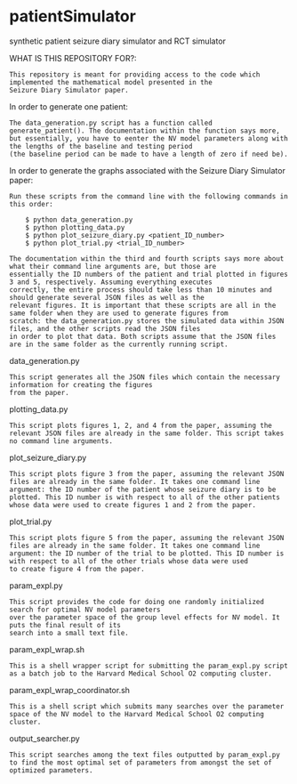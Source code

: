 # patientSimulator
synthetic patient seizure diary simulator and RCT simulator

WHAT IS THIS REPOSITORY FOR?:

    This repository is meant for providing access to the code which implemented the mathematical model presented in the 
    Seizure Diary Simulator paper.

In order to generate one patient:

    The data_generation.py script has a function called generate_patient(). The documentation within the function says more,
    but essentially, you have to eenter the NV model parameters along with the lengths of the baseline and testing period 
    (the baseline period can be made to have a length of zero if need be).

In order to generate the graphs associated with the Seizure Diary Simulator paper:

    Run these scripts from the command line with the following commands in this order:

        $ python data_generation.py
        $ python plotting_data.py
        $ python plot_seizure_diary.py <patient_ID_number>
        $ python plot_trial.py <trial_ID_number>
    
    The documentation within the third and fourth scripts says more about what their command line arguments are, but those are 
    essentially the ID numbers of the patient and trial plotted in figures 3 and 5, respectively. Assuming everything executes
    correctly, the entire process should take less than 10 minutes and should generate several JSON files as well as the
    relevant figures. It is important that these scripts are all in the same folder when they are used to generate figures from
    scratch: the data_generation.py stores the simulated data within JSON files, and the other scripts read the JSON files
    in order to plot that data. Both scripts assume that the JSON files are in the same folder as the currently running script.

data_generation.py

    This script generates all the JSON files which contain the necessary information for creating the figures
    from the paper.

plotting_data.py

    This script plots figures 1, 2, and 4 from the paper, assuming the relevant JSON files are already in the same folder. This script takes
    no command line arguments.

plot_seizure_diary.py

    This script plots figure 3 from the paper, assuming the relevant JSON files are already in the same folder. It takes one command line
    argument: the ID number of the patient whose seizure diary is to be plotted. This ID number is with respect to all of the other patients
    whose data were used to create figures 1 and 2 from the paper.

plot_trial.py

    This script plots figure 5 from the paper, assuming the relevant JSON files are already in the same folder. It takes one command line
    argument: the ID number of the trial to be plotted. This ID number is with respect to all of the other trials whose data were used 
    to create figure 4 from the paper.

param_expl.py

    This script provides the code for doing one randomly initialized search for optimal NV model parameters 
    over the parameter space of the group level effects for NV model. It puts the final result of its 
    search into a small text file.

param_expl_wrap.sh

    This is a shell wrapper script for submitting the param_expl.py script as a batch job to the Harvard Medical School O2 computing cluster.

param_expl_wrap_coordinator.sh

    This is a shell script which submits many searches over the parameter space of the NV model to the Harvard Medical School O2 computing cluster.

output_searcher.py

    This script searches among the text files outputted by param_expl.py to find the most optimal set of parameters from amongst the set of 
    optimized parameters.
